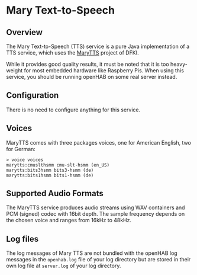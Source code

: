 # Mary Text-to-Speech

## Overview

The Mary Text-to-Speech (TTS) service is a pure Java implementation of a TTS service, which uses the [MaryTTS](http://mary.dfki.de/) project of DFKI.

While it provides good quality results, it must be noted that it is too heavy-weight for most embedded hardware like Raspberry Pis. When using this service, you should be running openHAB on some real server instead.

## Configuration

There is no need to configure anything for this service.

## Voices

MaryTTS comes with three packages voices, one for American English, two for German:

```
> voice voices
marytts:cmuslthsmm cmu-slt-hsmm (en_US)
marytts:bits3hsmm bits3-hsmm (de)
marytts:bits1hsmm bits1-hsmm (de)
```

## Supported Audio Formats

The MaryTTS service produces audio streams using WAV containers and PCM (signed) codec with 16bit depth.
The sample frequency depends on the chosen voice and ranges from 16kHz to 48kHz.

## Log files

The log messages of Mary TTS are not bundled with the openHAB log messages in the `openhab.log` file of your log directory but are stored in their own log file at `server.log` of your log directory.

